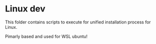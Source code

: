 # Linux dev
This folder contains scripts to execute for unified installation process for Linux.

Pimarly based and used for WSL ubuntu!